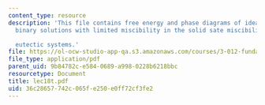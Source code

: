 ```yaml
---
content_type: resource
description: 'This file contains free energy and phase diagrams of ideal binary solutions,
  binary solutions with limited miscibility in the solid sate miscibility gaps and

  eutectic systems.'
file: https://ol-ocw-studio-app-qa.s3.amazonaws.com/courses/3-012-fundamentals-of-materials-science-fall-2005/36c28657742c065fe250e0ff72cf3fe2_lec18t.pdf
file_type: application/pdf
parent_uid: 9b84782c-e584-0689-a998-0228b6218bbc
resourcetype: Document
title: lec18t.pdf
uid: 36c28657-742c-065f-e250-e0ff72cf3fe2
---
```

